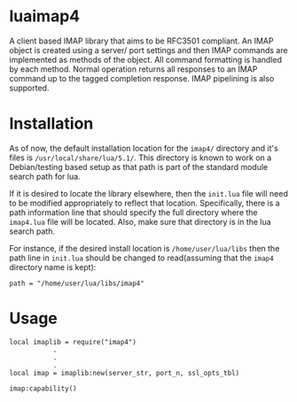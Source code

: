 # luaimap4

A client based IMAP library that aims to be RFC3501 compliant.  An IMAP object
is created using a server/ port settings and then IMAP commands are implemented
as methods of the object.  All command formatting is handled by each method.
Normal operation returns all responses to an IMAP command up to the tagged
completion response.  IMAP pipelining is also supported.

# Installation

As of now, the default installation location for the `imap4/` directory and it's
files is `/usr/local/share/lua/5.1/`.  This directory is known to work on a
Debian/testing based setup as that path is part of the standard module search
path for lua.

If it is desired to locate the library elsewhere, then the `init.lua` file will
need to be modified appropriately to reflect that location.  Specifically, there
is a path information line that should specify the full directory where the
`imap4.lua` file will be located.  Also, make sure that directory is in the lua
search path.

For instance, if the desired install location is `/home/user/lua/libs` then the
path line in `init.lua` should be changed to read(assuming that the `imap4`
directory name is kept):

    path = "/home/user/lua/libs/imap4"

# Usage

    local imaplib = require("imap4")
               .
               .
               .
    local imap = imaplib:new(server_str, port_n, ssl_opts_tbl)

    imap:capability()


